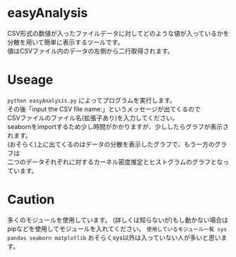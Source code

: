# easyAnalysis
CSV形式の数値が入ったファイルデータに対してどのような値が入っているかを  
分散を用いて簡単に表示するツールです。  
値はCSVファイル内のデータの左側から二行取得されます。  

# Useage
`python easyAnalysis.py`
によってプログラムを実行します。  
その後「input the CSV file name:」というメッセージが出てくるので  
CSVファイルのファイル名(拡張子あり)を入力してください。  
seabornをimportするため少し時間がかかりますが、少ししたらグラフが表示されます。  
(おそらく)上に出てくるのはデータの分散を表示したグラフで、もう一方のグラフは  
二つのデータそれぞれに対するカーネル密度推定とヒストグラムのグラフとなっています。

# Caution
多くのモジュールを使用しています。
(詳しくは知らないが)もし動かない場合はpipなどを使用してモジュールを入れてください。
`使用しているモジュール一覧
sys
pandas
seaborn
matplotlib`
おそらくsys以外は入っていない人が多いと思います。
